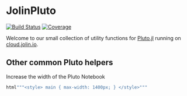 # JolinPluto

<!-- [![Stable](https://img.shields.io/badge/docs-stable-blue.svg)](https://jolin-io.github.io/JolinPluto.jl/stable/) -->
<!-- [![Dev](https://img.shields.io/badge/docs-dev-blue.svg)](https://jolin-io.github.io/JolinPluto.jl/dev/) -->
[![Build Status](https://github.com/jolin-io/JolinPluto.jl/actions/workflows/CI.yml/badge.svg?branch=main)](https://github.com/jolin-io/JolinPluto.jl/actions/workflows/CI.yml?query=branch%3Amain)
[![Coverage](https://codecov.io/gh/jolin-io/JolinPluto.jl/branch/main/graph/badge.svg)](https://codecov.io/gh/jolin-io/JolinPluto.jl)

Welcome to our small collection of utility functions for [Pluto.jl](https://github.com/fonsp/Pluto.jl) running on [cloud.jolin.io](https://cloud.jolin.io).


## Other common Pluto helpers

Increase the width of the Pluto Notebook
```julia
html"""<style> main { max-width: 1400px; } </style>"""
```